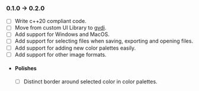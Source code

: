 ### 0.1.0 -> 0.2.0
 - [ ] Write c++20 compliant code.
 - [ ] Move from custom UI Library to [gvdi](https://github.com/karnkaul/gvdi/).
 - [ ] Add support for Windows and MacOS.
 - [ ] Add support for selecting files when saving, exporting and opening files.
 - [ ] Add support for adding new color palettes easily.
 - [ ] Add support for other image formats.

 - #### Polishes
    - [ ] Distinct border around selected color in color palettes.
